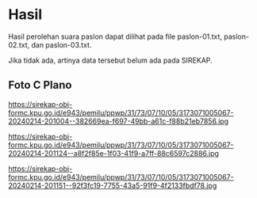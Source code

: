 # Hasil

Hasil perolehan suara paslon dapat dilihat pada file paslon-01.txt, paslon-02.txt, dan paslon-03.txt.

Jika tidak ada, artinya data tersebut belum ada pada SIREKAP.

## Foto C Plano

https://sirekap-obj-formc.kpu.go.id/e943/pemilu/ppwp/31/73/07/10/05/3173071005067-20240214-201004--382669ea-f697-49bb-a61c-f88b21eb7856.jpg

https://sirekap-obj-formc.kpu.go.id/e943/pemilu/ppwp/31/73/07/10/05/3173071005067-20240214-201124--a8f2f85e-1f03-41f9-a7ff-88c6597c2886.jpg

https://sirekap-obj-formc.kpu.go.id/e943/pemilu/ppwp/31/73/07/10/05/3173071005067-20240214-201151--92f3fc19-7755-43a5-91f9-4f2133fbdf78.jpg
